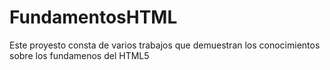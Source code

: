 # FundamentosHTML
Este proyesto consta de varios trabajos que demuestran los conocimientos sobre los fundamenos del HTML5
